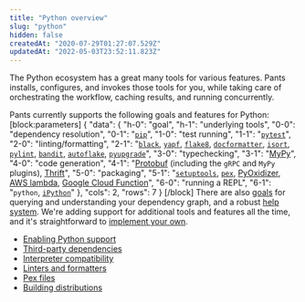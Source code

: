 ```yaml
---
title: "Python overview"
slug: "python"
hidden: false
createdAt: "2020-07-29T01:27:07.529Z"
updatedAt: "2022-05-03T23:52:11.823Z"
---
```

The Python ecosystem has a great many tools for various features. Pants installs, configures, and invokes those tools for you, while taking care of orchestrating the workflow, caching results, and running concurrently.

Pants currently supports the following goals and features for Python:
[block:parameters]
{
  "data": {
    "h-0": "goal",
    "h-1": "underlying tools",
    "0-0": "dependency resolution",
    "0-1": "[`pip`](doc:python-third-party-dependencies)",
    "1-0": "test running",
    "1-1": "[`pytest`](doc:python-test-goal)",
    "2-0": "linting/formatting",
    "2-1": "[`black`](doc:reference-black), [`yapf`](doc:reference-yapf), [`flake8`](doc:reference-flake8), [`docformatter`](doc:reference-docformatter), [`isort`](doc:reference-isort), [`pylint`](doc:reference-pylint), [`bandit`](doc:reference-bandit), [`autoflake`](doc:reference-autoflake), [`pyupgrade`](doc:reference-pyupgrade)",
    "3-0": "typechecking",
    "3-1": "[MyPy](doc:python-check-goal)",
    "4-0": "code generation",
    "4-1": "[Protobuf](doc:protobuf-python) (including the `gRPC` and `MyPy` plugins), [Thrift](doc:thrift-python)",
    "5-0": "packaging",
    "5-1": "[`setuptools`](doc:python-distributions), [`pex`](doc:python-package-goal), [PyOxidizer](doc:pyoxidizer), [AWS lambda](doc:awslambda-python), [Google Cloud Function](doc:google-cloud-function-python)",
    "6-0": "running a REPL",
    "6-1": "`python`, [`iPython`](doc:python-repl-goal)"
  },
  "cols": 2,
  "rows": 7
}
[/block]
There are also [goals](doc:project-introspection) for querying and understanding your dependency graph, and a robust [help system](doc:command-line-help). We're adding support for additional tools and features all the time, and it's straightforward to [implement your own](doc:plugins-overview). 

- [Enabling Python support](doc:python-backend) 
- [Third-party dependencies](doc:python-third-party-dependencies) 
- [Interpreter compatibility](doc:python-interpreter-compatibility) 
- [Linters and formatters](doc:python-linters-and-formatters) 
- [Pex files](doc:pex-files) 
- [Building distributions](doc:python-distributions)